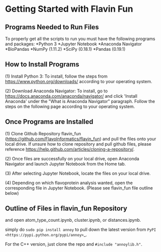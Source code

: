 # Getting Started with Flavin Fun

Programs Needed to Run Files
-------
To properly get all the scripts to run you must have the following programs and packages: 
  *Python 3 
  *Jupyter Notebook 
  *Anaconda Navigator 
  *BioPandas
  *NumPy (1.11.2) 
  *SciPy (0.18.1)
  *Pandas (0.19.1) 

How to Install Programs
-------
(1) Install Python 3: To install, follow the steps from https://www.python.org/downloads/ according to your operating system.

(2) Download Anaconda Navigator: To install, go to https://docs.anaconda.com/anaconda/navigator/ and click 'Install Anaconda' under the "What is Anaconda Navigator" paragraph. Follow the steps on the following page according to your operating system. 

Once Programs are Installed
-------
(1) Clone Github Repository flavin_fun (https://github.com/FlavoInformatics/flavin_fun) and pull the files onto your local drive. 
If unsure how to clone repository and pull github files, please reference https://help.github.com/articles/cloning-a-repository/.

(2) Once files are successfully on your local drive, open Anaconda Navigator and launch Jupyter Notebook from the Home tab. 

(3) After selecting Jupyter Notebook, locate the files on your local drive.

(4) Depending on which flavoprotein analysis wanted, open the corresponding file in Jupyter Notebook. (Please see flavin_fun file outline below) 

Outline of Files in flavin_fun Repository 
-------




and open atom_type_count.ipynb, cluster.ipynb, or distances.ipynb. 


simply do ``sudo pip install annoy`` to pull down the latest version from `PyPI <https://pypi.python.org/pypi/annoy>`_.

For the C++ version, just clone the repo and ``#include "annoylib.h"``.

